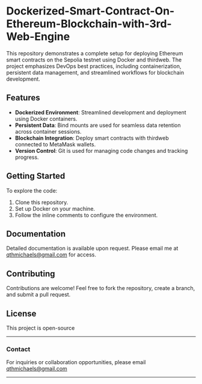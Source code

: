 # Dockerized-Smart-Contract-On-Ethereum-Blockchain-with-3rd-Web-Engine

This repository demonstrates a complete setup for deploying Ethereum smart contracts on the Sepolia testnet using Docker and thirdweb. The project emphasizes DevOps best practices, including containerization, persistent data management, and streamlined workflows for blockchain development.

## Features  
- **Dockerized Environment**: Streamlined development and deployment using Docker containers.  
- **Persistent Data**: Bind mounts are used for seamless data retention across container sessions.  
- **Blockchain Integration**: Deploy smart contracts with thirdweb connected to MetaMask wallets.  
- **Version Control**: Git is used for managing code changes and tracking progress.  

## Getting Started  
To explore the code:  
1. Clone this repository.  
2. Set up Docker on your machine.  
3. Follow the inline comments to configure the environment.  

## Documentation  
Detailed documentation is available upon request. Please email me at qthmichaels@gmail.com for access.  

## Contributing  
Contributions are welcome! Feel free to fork the repository, create a branch, and submit a pull request.  

## License  
This project is open-source 

---

### Contact  
For inquiries or collaboration opportunities, please email qthmichaels@gmail.com

---
